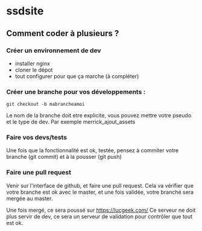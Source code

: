 # ssdsite

## Comment coder à plusieurs ?

### Créer un environnement de dev  
- installer nginx
- cloner le dépot
- tout configurer pour que ça marche (à compléter)

### Créer une branche pour vos développements :
```
git checkout -b mabrancheamoi
```
Le nom de la branche doit etre explicite, vous pouvez mettre votre pseudo et le type de dev. Par exemple merrick_ajout_assets

### Faire vos devs/tests
Une fois que la fonctionnalité est ok, testée, pensez à commiter votre branche (git commit) et à la pousser (git push)

### Faire une pull request
Venir sur l'interface de github, et faire une pull request.
Cela va vérifier que votre branche est ok avec le master, et une fois validée, votre branché sera mergée au master.

Une fois mergé, ce sera poussé sur https://lucgeek.com/
Ce serveur ne doit plus servir de dev, ce sera un serveur de validation pour contrôler que tout est ok.
